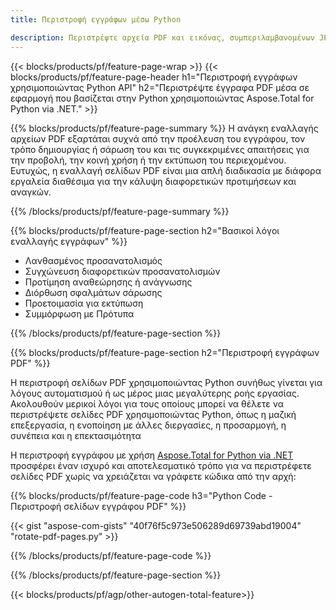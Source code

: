 ```yaml
---
title: Περιστροφή εγγράφων μέσω Python 

description: Περιστρέψτε αρχεία PDF και εικόνας, συμπεριλαμβανομένων JPG PNG BMP GIF TIFF SVG μέσω της εφαρμογής Python σας.
---
```


{{< blocks/products/pf/feature-page-wrap >}}
{{< blocks/products/pf/feature-page-header h1="Περιστροφή εγγράφων χρησιμοποιώντας Python API" h2="Περιστρέψτε έγγραφα PDF μέσα σε εφαρμογή που βασίζεται στην Python χρησιμοποιώντας Aspose.Total for Python via .NET." >}}

{{% blocks/products/pf/feature-page-summary %}}
Η ανάγκη εναλλαγής αρχείων PDF εξαρτάται συχνά από την προέλευση του εγγράφου, τον τρόπο δημιουργίας ή σάρωση του και τις συγκεκριμένες απαιτήσεις για την προβολή, την κοινή χρήση ή την εκτύπωση του περιεχομένου. Ευτυχώς, η εναλλαγή σελίδων PDF είναι μια απλή διαδικασία με διάφορα εργαλεία διαθέσιμα για την κάλυψη διαφορετικών προτιμήσεων και αναγκών. 

{{% /blocks/products/pf/feature-page-summary  %}}

{{% blocks/products/pf/feature-page-section  h2="Βασικοί λόγοι εναλλαγής εγγράφων" %}}

- Λανθασμένος προσανατολισμός 
- Συγχώνευση διαφορετικών προσανατολισμών 
- Προτίμηση αναθεώρησης ή ανάγνωσης 
- Διόρθωση σφαλμάτων σάρωσης 
- Προετοιμασία για εκτύπωση
- Συμμόρφωση με Πρότυπα 

{{% /blocks/products/pf/feature-page-section %}}

{{% blocks/products/pf/feature-page-section  h2="Περιστροφή εγγράφων PDF" %}}

Η περιστροφή σελίδων PDF χρησιμοποιώντας Python συνήθως γίνεται για λόγους αυτοματισμού ή ως μέρος μιας μεγαλύτερης ροής εργασίας. Ακολουθούν μερικοί λόγοι για τους οποίους μπορεί να θέλετε να περιστρέψετε σελίδες PDF χρησιμοποιώντας Python, όπως η μαζική επεξεργασία, η ενοποίηση με άλλες διεργασίες, η προσαρμογή, η συνέπεια και η επεκτασιμότητα  <br />

Η περιστροφή εγγράφου με χρήση [Aspose.Total for Python via .NET](https://products.aspose.com/total/python-net/) προσφέρει έναν ισχυρό και αποτελεσματικό τρόπο για να περιστρέφετε σελίδες PDF χωρίς να χρειάζεται να γράφετε κώδικα από την αρχή:

{{% blocks/products/pf/feature-page-code h3="Python Code - Περιστροφή σελίδων εγγράφου PDF" %}}

{{< gist "aspose-com-gists" "40f76f5c973e506289d69739abd19004" "rotate-pdf-pages.py" >}}

{{% /blocks/products/pf/feature-page-code  %}}

{{% /blocks/products/pf/feature-page-section %}}

{{< blocks/products/pf/agp/other-autogen-total-feature>}}